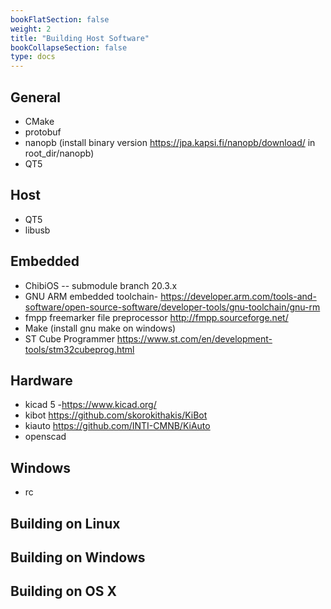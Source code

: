 ```yaml
---
bookFlatSection: false
weight: 2
title: "Building Host Software"
bookCollapseSection: false
type: docs
---
```


## General

* CMake
* protobuf
* nanopb  (install binary version https://jpa.kapsi.fi/nanopb/download/ in root_dir/nanopb)
* QT5

## Host

* QT5
* libusb

## Embedded

* ChibiOS  -- submodule branch 20.3.x
* GNU ARM embedded toolchain-  https://developer.arm.com/tools-and-software/open-source-software/developer-tools/gnu-toolchain/gnu-rm
* fmpp freemarker file preprocessor http://fmpp.sourceforge.net/
* Make (install gnu make on windows)
* ST Cube Programmer https://www.st.com/en/development-tools/stm32cubeprog.html

## Hardware

* kicad 5 -https://www.kicad.org/
* kibot https://github.com/skorokithakis/KiBot
* kiauto https://github.com/INTI-CMNB/KiAuto
* openscad

## Windows

* rc

## Building on Linux

## Building on Windows

## Building on OS X


